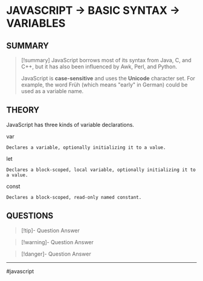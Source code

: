 # JAVASCRIPT -> BASIC SYNTAX -> VARIABLES

## SUMMARY
> [!summary]
>JavaScript borrows most of its syntax from Java, C, and C++, but it has also been influenced by Awk, Perl, and Python.
>
>JavaScript is **case-sensitive** and uses the **Unicode** character set. For example, the word Früh (which means "early" in German) could be used as a variable name.
## THEORY
JavaScript has three kinds of variable declarations.

var

    Declares a variable, optionally initializing it to a value.
let

    Declares a block-scoped, local variable, optionally initializing it to a value.
const

    Declares a block-scoped, read-only named constant.
## QUESTIONS
> [!tip]- Question
> Answer

> [!warning]- Question
> Answer

> [!danger]- Question
> Answer
- - - 
#javascript 
